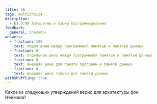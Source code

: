 ```yaml
---
title: 36
tags: multichoice
discipline:
  - Б1.О.09 Алгоритмы и языки программирования
feedback:
  general: Спасибо!
answers:
  - fraction: 100
    text: общая шина между программной памятью и памятью данных
  - fraction: 0
    text: отдельная шина между программной памятью и памятью данных
  - fraction: 0
    text: внешняя шина для памяти программ и памяти данных
  - fraction: 0
    text: внешняя шина только для памяти данных
withShuffling: true
---
```


Какое из следующих утверждений верно для архитектуры фон Неймана?